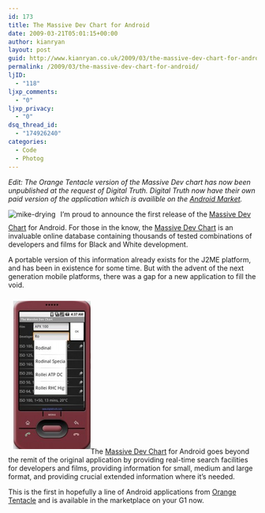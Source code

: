 ```yaml
---
id: 173
title: The Massive Dev Chart for Android
date: 2009-03-21T05:01:15+00:00
author: kianryan
layout: post
guid: http://www.kianryan.co.uk/2009/03/the-massive-dev-chart-for-android/
permalink: /2009/03/the-massive-dev-chart-for-android/
ljID:
  - "118"
ljxp_comments:
  - "0"
ljxp_privacy:
  - "0"
dsq_thread_id:
  - "174926240"
categories:
  - Code
  - Photog
---
```

_Edit: The Orange Tentacle version of the Massive Dev chart has now been unpublished at the request of Digital Truth. Digital Truth now have their own paid version of the application which is availible on the [Android Market](https://market.android.com/details?id=com.digitaltruth.mdc&feature=search_result)._

<img src="/assets/images/2009/03/mike-drying.jpg" alt="mike-drying" title="mike-drying"   style="margin-right: 10px; margin-bottom: 10px;" class="alignleft size-medium wp-image-176" srcset="/assets/images/2009/03/mike-drying.jpg 255w, /assets/images/2009/03/mike-drying-150x150.jpg 150w" sizes="(max-width: 255px) 100vw, 255px" />I’m proud to announce the first release of the [Massive Dev Chart](http://www.digitaltruth.com/devchart.php) for Android. For those in the know, the [Massive Dev Chart](http://www.digitaltruth.com/devchart.php) is an invaluable online database containing thousands of tested combinations of developers and films for Black and White development.

A portable version of this information already exists for the J2ME platform, and has been in existence for some time. But with the advent of the next generation mobile platforms, there was a gap for a new application to fill the void.

<img src="/assets/images/2009/03/emulator-157x300.jpg" alt="Massive Dev Chart Screenshot" title="Massive Dev Chart Screenshot"  style="margin-left: 10px; margin-bottom: 10px; margin-top:10px;"   class="alignright size-medium wp-image-175" />The [Massive Dev Chart](http://www.digitaltruth.com/devchart.php) for Android goes beyond the remit of the original application by providing real-time search facilities for developers and films, providing information for small, medium and large format, and providing crucial extended information where it’s needed.

This is the first in hopefully a line of Android applications from [Orange Tentacle](http://www.orangetentacle.co.uk/) and is available in the marketplace on your G1 now.